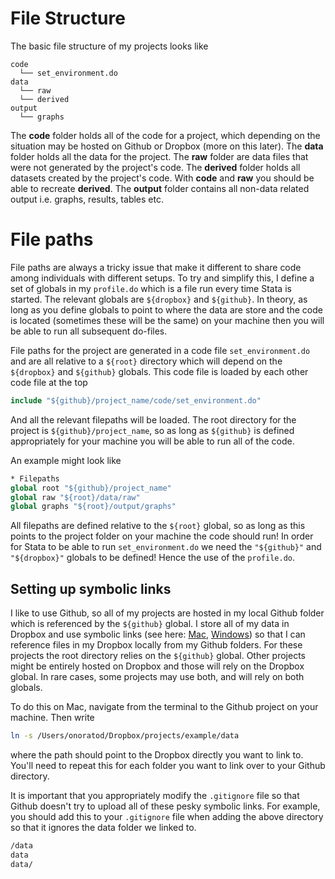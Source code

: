 # File Structure

The basic file structure of my projects looks like 

```
code
  └── set_environment.do
data
  └── raw 
  └── derived 
output
  └── graphs
```

The **code** folder holds all of the code for a project, which depending on the situation may be hosted on Github or Dropbox (more on this later). The **data** folder holds all the data for the project. The **raw** folder are data files that were not generated by the project's code. The **derived** folder holds all datasets created by the project's code. With **code** and **raw** you should be able to recreate **derived**. The **output** folder contains all non-data related output i.e. graphs, results, tables etc.

# File paths

File paths are always a tricky issue that make it different to share code among individuals with different setups. To try and simplify this, I define a set of globals in my `profile.do` which is a file run every time Stata is started. The relevant globals are `${dropbox}` and `${github}`. In theory, as long as you define globals to point to where the data are store and the code is located (sometimes these will be the same) on your machine then you will be able to run all subsequent do-files. 

File paths for the project are generated in a code file `set_environment.do` and are all relative to a `${root}` directory which will depend on the `${dropbox}` and `${github}` globals. This code file is loaded by each other code file at the top

```stata
include "${github}/project_name/code/set_environment.do"
```

And all the relevant filepaths will be loaded. The root directory for the project is `${github}/project_name`, so as long as `${github}` is defined appropriately for your machine you will be able to run all of the code.

An example might look like

```stata
* Filepaths
global root "${github}/project_name"
global raw "${root}/data/raw"
global graphs "${root}/output/graphs"
```

All filepaths are defined relative to the `${root}` global, so as long as this points to the project folder on your machine the code should run! In order for Stata to be able to run `set_environment.do` we need the `"${github}"` and `"${dropbox}"` globals to be defined! Hence the use of the `profile.do`.

## Setting up symbolic links

I like to use Github, so all of my projects are hosted in my local Github folder which is referenced by the `${github}` global. I store all of my data in Dropbox and use symbolic links (see here: [Mac](https://apple.stackexchange.com/questions/115646/how-can-i-create-a-symbolic-link-in-terminal), [Windows](https://www.howtogeek.com/howto/16226/complete-guide-to-symbolic-links-symlinks-on-windows-or-linux/_)) so that I can reference files in my Dropbox locally from my Github folders. For these projects the root directory relies on the `${github}` global. Other projects might be entirely hosted on Dropbox and those will rely on the Dropbox global. In rare cases, some projects may use both, and will rely on both globals.

To do this on Mac, navigate from the terminal to the Github project on your machine. Then write 
```bash 
ln -s /Users/onoratod/Dropbox/projects/example/data
```
where the path should point to the Dropbox directly you want to link to. You'll need to repeat this for each folder you want to link over to your Github directory. 

It is important that you appropriately modify the `.gitignore` file so that Github doesn't try to upload all of these pesky symbolic links. For example, you should add this to your `.gitignore` file when adding the above directory so that it ignores the data folder we linked to. 

```bash
/data
data 
data/
```



